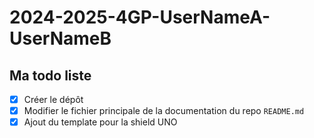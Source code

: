 # 2024-2025-4GP-UserNameA-UserNameB

## Ma todo liste

- [x] Créer le dépôt
- [x] Modifier le fichier principale de la documentation du repo `README.md`
- [x] Ajout du template pour la shield UNO
